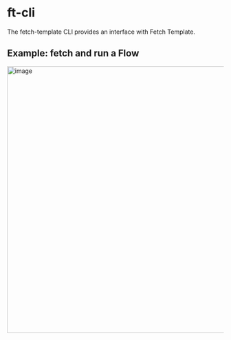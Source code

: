 # ft-cli

The fetch-template CLI provides an interface with Fetch Template.

## Example: fetch and run a Flow

<img width="620" alt="image" src="https://user-images.githubusercontent.com/26925206/159016380-d251e287-5716-4c6e-921b-202065132da9.png">
